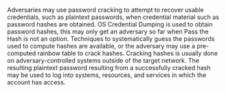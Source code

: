 Adversaries may use password cracking to attempt to recover usable credentials, such as plaintext passwords, when credential material such as password hashes are obtained. OS Credential Dumping is used to obtain password hashes, this may only get an adversary so far when Pass the Hash is not an option. Techniques to systematically guess the passwords used to compute hashes are available, or the adversary may use a pre-computed rainbow table to crack hashes. Cracking hashes is usually done on adversary-controlled systems outside of the target network. The resulting plaintext password resulting from a successfully cracked hash may be used to log into systems, resources, and services in which the account has access.
